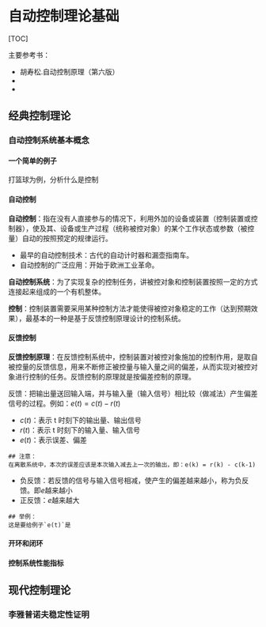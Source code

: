 # 自动控制理论基础

[TOC]

主要参考书：

- 胡寿松.自动控制原理（第六版）
- 
- 

## 经典控制理论

### 自动控制系统基本概念

#### 一个简单的例子

打篮球为例，分析什么是控制



#### 自动控制

**自动控制**：指在没有人直接参与的情况下，利用外加的设备或装置（控制装置或控制器），使及其、设备或生产过程（统称被控对象）的某个工作状态或参数（被控量）自动的按照预定的规律运行。

- 最早的自动控制技术：古代的自动计时器和漏壶指南车。
- 自动控制的广泛应用：开始于欧洲工业革命。

**自动控制系统**：为了实现复杂的控制任务，讲被控对象和控制装置按照一定的方式连接起来组成的一个有机整体。

**控制**：控制装置需要采用某种控制方法才能使得被控对象稳定的工作（达到预期效果），最基本的一种是基于反馈控制原理设计的控制系统。



#### 反馈控制

**反馈控制原理**：在反馈控制系统中，控制装置对被控对象施加的控制作用，是取自被控量的反馈信息，用来不断修正被控量与输入量之间的偏差，从而实现对被控对象进行控制的任务。反馈控制的原理就是按偏差控制的原理。



反馈：把输出量送回输入端，并与输入量（输入信号）相比较（做减法）产生偏差信号的过程。例如：$e(t) = c(t)-r(t)$

- $c(t)$：表示 t 时刻下的输出量、输出信号
- $r(t)$：表示 t 时刻下的输入量、输入信号
- $e(t)$：表示误差、偏差

```tip
## 注意：
在离散系统中，本次的误差应该是本次输入减去上一次的输出，即：e(k) = r(k) - c(k-1) 
```



- 负反馈：若反馈的信号与输入信号相减，使产生的偏差越来越小，称为负反馈。即$e$越来越小
- 正反馈：$e$越来越大

```note
## 举例：
这是要给例子`e(t)`是
```





#### 开环和闭环



#### 控制系统性能指标



## 现代控制理论







### 李雅普诺夫稳定性证明









































